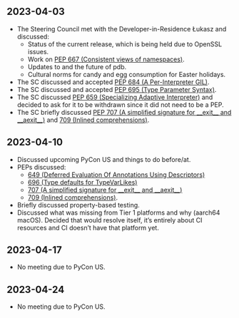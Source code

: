 ## 2023-04-03

- The Steering Council met with the Developer-in-Residence Łukasz and
  discussed:
    - Status of the current release, which is being held due to OpenSSL
      issues.
    - Work on [PEP 667 (Consistent views of
      namespaces)](https://peps.python.org/pep-0667/).
    - Updates to and the future of pdb.
    - Cultural norms for candy and egg consumption for Easter holidays.
- The SC discussed and accepted [PEP 684 (A Per-Interpreter
  GIL)](https://peps.python.org/pep-0684/).
- The SC discussed and accepted [PEP 695 (Type Parameter
  Syntax)](https://peps.python.org/pep-0695/).
- The SC discussed [PEP 659 (Specializing Adaptive
  Interpreter)](https://peps.python.org/pep-0659/) and decided to ask for it
  to be withdrawn since it did not need to be a PEP.
- The SC briefly discussed [PEP 707 (A simplified signature for \_\_exit\_\_ and
  \_\_aexit\_\_)](https://peps.python.org/pep-0707/) and [709 (Inlined
  comprehensions)](https://peps.python.org/pep-0709/).

## 2023-04-10

- Discussed upcoming PyCon US and things to do before/at.
- PEPs discussed:
    - [649 (Deferred Evaluation Of Annotations Using
      Descriptors)](https://peps.python.org/pep-0649/)
    - [696 (Type defaults for
      TypeVarLikes)](https://peps.python.org/pep-0696/)
    - [707 (A simplified signature for \_\_exit\_\_ and
      \_\_aexit\_\_)](https://peps.python.org/pep-0707/)
    - [709 (Inlined comprehensions)](https://peps.python.org/pep-0709/).
- Briefly discussed property-based testing.
- Discussed what was missing from Tier 1 platforms and why (aarch64 macOS).
  Decided that would resolve itself, it’s entirely about CI resources and CI
  doesn’t have that platform yet.

## 2023-04-17

- No meeting due to PyCon US.

## 2023-04-24

- No meeting due to PyCon US.
